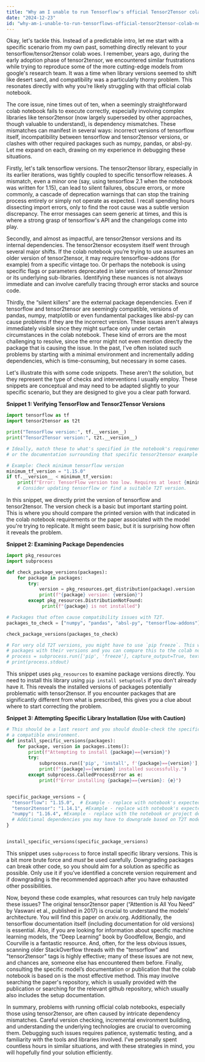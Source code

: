```yaml
---
title: "Why am I unable to run Tensorflow's official Tensor2Tensor colab notebook?"
date: "2024-12-23"
id: "why-am-i-unable-to-run-tensorflows-official-tensor2tensor-colab-notebook"
---
```


Okay, let's tackle this. Instead of a predictable intro, let me start with a specific scenario from my own past, something directly relevant to your tensorflow/tensor2tensor colab woes. I remember, years ago, during the early adoption phase of tensor2tensor, we encountered similar frustrations while trying to reproduce some of the more cutting-edge models from google's research team. It was a time when library versions seemed to shift like desert sand, and compatibility was a particularly thorny problem. This resonates directly with why you’re likely struggling with that official colab notebook.

The core issue, nine times out of ten, when a seemingly straightforward colab notebook fails to execute correctly, especially involving complex libraries like tensor2tensor (now largely superseded by other approaches, though valuable to understand), is dependency mismatches. These mismatches can manifest in several ways: incorrect versions of tensorflow itself, incompatibility between tensorflow and tensor2tensor versions, or clashes with other required packages such as numpy, pandas, or absl-py. Let me expand on each, drawing on my experience in debugging these situations.

Firstly, let's talk tensorflow versions. The tensor2tensor library, especially in its earlier iterations, was tightly coupled to specific tensorflow releases. A mismatch, even a minor one (say, using tensorflow 2.1 when the notebook was written for 1.15), can lead to silent failures, obscure errors, or more commonly, a cascade of deprecation warnings that can stop the training process entirely or simply not operate as expected. I recall spending hours dissecting import errors, only to find the root cause was a subtle version discrepancy. The error messages can seem generic at times, and this is where a strong grasp of tensorflow's API and the changelogs come into play.

Secondly, and almost as impactful, are tensor2tensor versions and its internal dependencies. The tensor2tensor ecosystem itself went through several major shifts. If the colab notebook you’re trying to use assumes an older version of tensor2tensor, it may require tensorflow-addons (for example) from a specific vintage too. Or perhaps the notebook is using specific flags or parameters deprecated in later versions of tensor2tensor or its underlying sub-libraries. Identifying these nuances is not always immediate and can involve carefully tracing through error stacks and source code.

Thirdly, the “silent killers” are the external package dependencies. Even if tensorflow and tensor2tensor are seemingly compatible, versions of pandas, numpy, matplotlib or even fundamental packages like absl-py can cause problems if they are the incorrect version. These issues aren't always immediately visible since they might surface only under certain circumstances in the colab notebook. These kind of errors are the most challenging to resolve, since the error might not even mention directly the package that is causing the issue. In the past, I've often isolated such problems by starting with a minimal environment and incrementally adding dependencies, which is time-consuming, but necessary in some cases.

Let's illustrate this with some code snippets. These aren't *the* solution, but they represent the type of checks and interventions I usually employ. These snippets are conceptual and may need to be adapted slightly to your specific scenario, but they are designed to give you a clear path forward.

**Snippet 1: Verifying TensorFlow and Tensor2Tensor Versions**

```python
import tensorflow as tf
import tensor2tensor as t2t

print("TensorFlow version:", tf.__version__)
print("Tensor2Tensor version:", t2t.__version__)

# Ideally, match these to what's specified in the notebook's requirements
# or the documentation surrounding that specific tensor2tensor example

# Example: Check minimum tensorflow version
minimum_tf_version = "1.15.0"
if tf.__version__ < minimum_tf_version:
    print(f"Error: TensorFlow version too low. Requires at least {minimum_tf_version}")
    # Consider updating tensorflow or find a suitable T2T version.
```

In this snippet, we directly print the version of tensorflow and tensor2tensor. The version check is a basic but important starting point. This is where you should compare the printed version with that indicated in the colab notebook requirements or the paper associated with the model you're trying to replicate. It might seem basic, but it is surprising how often it reveals the problem.

**Snippet 2: Examining Package Dependencies**

```python
import pkg_resources
import subprocess

def check_package_versions(packages):
    for package in packages:
        try:
            version = pkg_resources.get_distribution(package).version
            print(f"{package} version: {version}")
        except pkg_resources.DistributionNotFound:
             print(f"{package} is not installed")

# Packages that often cause compatibility issues with T2T.
packages_to_check = ["numpy", "pandas", "absl-py", "tensorflow-addons"]

check_package_versions(packages_to_check)

# For very old T2T versions, you might have to use `pip freeze`. This will show all the
# packages with their versions and you can compare this to the colab notebook or associated requirements.
# process = subprocess.run(['pip', 'freeze'], capture_output=True, text=True)
# print(process.stdout)

```

This snippet uses `pkg_resources` to examine package versions directly. You need to install this library using `pip install setuptools` if you don't already have it. This reveals the installed versions of packages potentially problematic with tensor2tensor. If you encounter packages that are significantly different from what is prescribed, this gives you a clue about where to start correcting the problem.

**Snippet 3: Attempting Specific Library Installation (Use with Caution)**

```python
# This should be a last resort and you should double-check the specific T2T model to ensure you are using
# a compatible environment.
def install_specific_versions(packages):
    for package, version in packages.items():
        print(f"Attempting to install {package}=={version}")
        try:
            subprocess.run(['pip', 'install', f'{package}=={version}'], check=True)
            print(f"{package}=={version} installed successfully.")
        except subprocess.CalledProcessError as e:
            print(f"Error installing {package}=={version}: {e}")


specific_package_versions = {
  "tensorflow": "1.15.0",  # Example - replace with notebook's expected TF version
  "tensor2tensor": "1.14.1", #Example - replace with notebook's expected T2T version
  "numpy": "1.16.4", #Example - replace with the notebook or project dependency if possible
  # Additional dependencies you may have to downgrade based on T2T model compatibility
}


install_specific_versions(specific_package_versions)
```

This snippet uses `subprocess` to force install specific library versions. This is a bit more brute force and *must* be used carefully. Downgrading packages can break other code, so you should aim for a solution as specific as possible. Only use it if you’ve identified a concrete version requirement and if downgrading is the recommended approach after you have exhausted other possibilities.

Now, beyond these code examples, what resources can truly help navigate these issues? The original tensor2tensor paper (“Attention is All You Need” by Vaswani et al., published in 2017) is crucial to understand the models' architecture. You will find this paper on arxiv.org. Additionally, the tensorflow documentation itself (including documentation for old versions) is essential. Also, if you are looking for information about specific machine learning models, the “Deep Learning” book by Goodfellow, Bengio, and Courville is a fantastic resource. And, often, for the less obvious issues, scanning older StackOverflow threads with the "tensorflow" and "tensor2tensor" tags is highly effective; many of these issues are not new, and chances are, someone else has encountered them before. Finally, consulting the specific model’s documentation or publication that the colab notebook is based on is the most effective method. This may involve searching the paper's repository, which is usually provided with the publication or searching for the relevant github repository, which usually also includes the setup documentation.

In summary, problems with running official colab notebooks, especially those using tensor2tensor, are often caused by intricate dependency mismatches. Careful version checking, incremental environment building, and understanding the underlying technologies are crucial to overcoming them. Debugging such issues requires patience, systematic testing, and a familiarity with the tools and libraries involved. I've personally spent countless hours in similar situations, and with these strategies in mind, you will hopefully find your solution efficiently.
